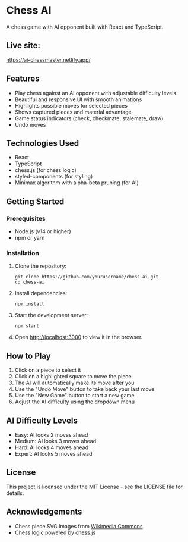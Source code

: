 # Chess AI

A chess game with AI opponent built with React and TypeScript.

## Live site:
https://ai-chessmaster.netlify.app/

## Features

- Play chess against an AI opponent with adjustable difficulty levels
- Beautiful and responsive UI with smooth animations
- Highlights possible moves for selected pieces
- Shows captured pieces and material advantage
- Game status indicators (check, checkmate, stalemate, draw)
- Undo moves

## Technologies Used

- React
- TypeScript
- chess.js (for chess logic)
- styled-components (for styling)
- Minimax algorithm with alpha-beta pruning (for AI)

## Getting Started

### Prerequisites

- Node.js (v14 or higher)
- npm or yarn

### Installation

1. Clone the repository:
   ```
   git clone https://github.com/yourusername/chess-ai.git
   cd chess-ai
   ```

2. Install dependencies:
   ```
   npm install
   ```

3. Start the development server:
   ```
   npm start
   ```

4. Open [http://localhost:3000](http://localhost:3000) to view it in the browser.

## How to Play

1. Click on a piece to select it
2. Click on a highlighted square to move the piece
3. The AI will automatically make its move after you
4. Use the "Undo Move" button to take back your last move
5. Use the "New Game" button to start a new game
6. Adjust the AI difficulty using the dropdown menu

## AI Difficulty Levels

- Easy: AI looks 2 moves ahead
- Medium: AI looks 3 moves ahead
- Hard: AI looks 4 moves ahead
- Expert: AI looks 5 moves ahead

## License

This project is licensed under the MIT License - see the LICENSE file for details.

## Acknowledgements

- Chess piece SVG images from [Wikimedia Commons](https://commons.wikimedia.org/wiki/Category:SVG_chess_pieces)
- Chess logic powered by [chess.js](https://github.com/jhlywa/chess.js)
